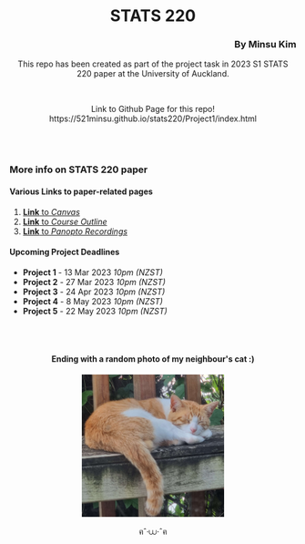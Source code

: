 <h1 align="center"> STATS 220 </h1>
<h3 align="right"> By Minsu Kim </h2>

<p align="center"> This repo has been created as part of the project task in 2023 S1 STATS 220 paper at the University of Auckland. </p> 
<br>
<p align="center" > Link to Github Page for this repo!<br>https://521minsu.github.io/stats220/Project1/index.html </p> 
<br>
<br>


### More info on STATS 220 paper
#### Various Links to paper-related pages
1. [__Link__ to *Canvas*](https://canvas.auckland.ac.nz/courses/89757)
2. [__Link__ to *Course Outline*](https://courseoutline.auckland.ac.nz/dco/course/STATS/220/1233)
3. [__Link__ to *Panopto Recordings*](https://auckland.au.panopto.com/Panopto/Pages/Sessions/List.aspx#folderID=%221594139e-119d-4d76-a8b7-af6b0186af2c%22)


#### Upcoming Project Deadlines
* __Project 1__ - 13 Mar 2023 *10pm (NZST)*
* __Project 2__ - 27 Mar 2023 *10pm (NZST)*
* __Project 3__ - 24 Apr 2023 *10pm (NZST)*
* __Project 4__ -  8 May 2023 *10pm (NZST)*
* __Project 5__ - 22 May 2023 *10pm (NZST)*

<br>
<br>

<h4 align="center"> Ending with a random photo of my neighbour's cat :) </h4>

<p align="center"> <img src="https://github.com/521minsu/stats220/blob/main/Resources/CatPic.jpg" width="250"  height="250">  </p>
<p align="center">  ฅˆ‧⩊‧ˆฅ </p>


